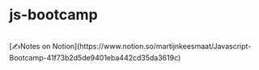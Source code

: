 # js-bootcamp
<br>
[✍️Notes on Notion](https://www.notion.so/martijnkeesmaat/Javascript-Bootcamp-41f73b2d5de9401eba442cd35da3619c)


